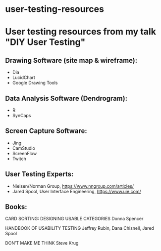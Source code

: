 # user-testing-resources
User testing resources from my talk "DIY User Testing"
======================================================

Drawing Software (site map & wireframe):
----------------------------------------
- Dia
- LucidChart
- Google Drawing Tools


Data Analysis Software (Dendrogram):
------------------------------------
- R
- SynCaps


Screen Capture Software:
------------------------
- Jing
- CamStudio
- ScreenFlow
- Twitch



User Testing Experts:
---------------------
- Nielsen/Norman Group, https://www.nngroup.com/articles/
- Jared Spool, User Interface Engineering, https://www.uie.com/



Books:
------
CARD SORTING: DESIGNING USABLE CATEGORIES 
Donna Spencer

HANDBOOK OF USABILITY TESTING
Jeffrey Rubin, Dana Chisnell, Jared Spool

DON’T MAKE ME THINK
Steve Krug

